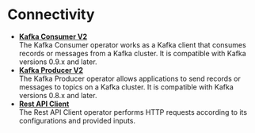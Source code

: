 <!-- loio8106cb1423534034b2e156618d410dd1 -->

# Connectivity

-   **[Kafka Consumer V2](kafka-consumer-v2-6d4be10.md "The Kafka Consumer operator works as a Kafka client that consumes records or messages
		from a Kafka cluster. It is compatible with Kafka versions 0.9.x and later.")**  
The Kafka Consumer operator works as a Kafka client that consumes records or messages from a Kafka cluster. It is compatible with Kafka versions 0.9.x and later.
-   **[Kafka Producer V2](kafka-producer-v2-e22d0e5.md "The Kafka Producer operator allows applications to send records or messages to topics
		on a Kafka cluster. It is compatible with Kafka versions 0.8.x and later.")**  
The Kafka Producer operator allows applications to send records or messages to topics on a Kafka cluster. It is compatible with Kafka versions 0.8.x and later.
-   **[Rest API Client](rest-api-client-36aa260.md "The Rest API Client operator performs HTTP requests according to its configurations and
		provided inputs.")**  
The Rest API Client operator performs HTTP requests according to its configurations and provided inputs.

